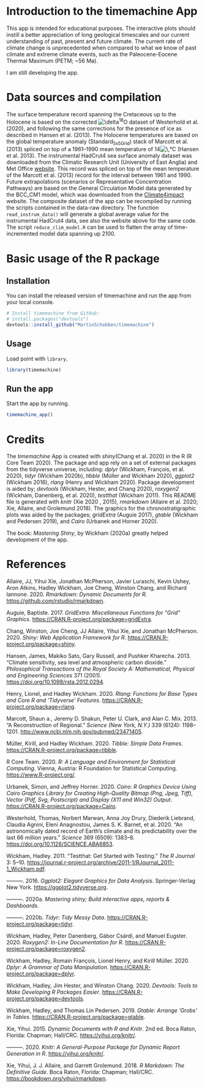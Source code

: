 
<!-- README.md is generated from README.Rmd. Please edit that file -->

# Introduction to the timemachine App

This app is intended for educational purposes. The interactive plots
should instill a better appreciation of long geological timescales and
our current understanding of past, present and future climate. The
current rate of climate change is unprecedented when compared to what we
know of past climate and extreme climate events, such as the
Paleocene-Eocene Thermal Maximum (PETM; \~56 Ma).

I am still developing the app.

# Data sources and compilation

The surface temperature record spanning the Cretaceous up to the
Holocene is based on the corrected
![\\delta](http://chart.apis.google.com/chart?cht=tx&chl=%5Cdelta
"\\delta")<sup>18</sup>O dataset of Westerhold et al. (2020), and
following the same corrections for the presence of ice as described in
Hansen et al. (2013). The Holocene temperatures are based on the global
temperature anomaly (Standard<sub>5x5Grid</sub>) stack of Marcott et al.
(2013) spliced on top of a 1961–1990 mean temperature of
14![\\,](http://chart.apis.google.com/chart?cht=tx&chl=%5C%2C "\\,")°C
(Hansen et al. 2013). The instrumental HadCrut4 sea surface anomaly
dataset was downloaded from the Climatic Research Unit (University of
East Anglia) and Met Office
[website](https://crudata.uea.ac.uk/cru/data/temperature/HadSST3-gl.dat).
This record was spliced on top of the mean temperature of the Marcott et
al. (2013) record for the interval between 1961 and 1990. Future
extrapolations (scenarios or Representative Concentration Pathways) are
based on the General Circulation Model data generated by the BCC\_CM1
model, which was downloaded from the
[Climate4impact](https://climate4impact.eu/) website. The composite
dataset of the app can be recompiled by running the scripts contained in
the data-raw directory. The function `read_instrum_data()` will generate
a global average value for the instrumental HadCrut4 data, see also the
website above for the same code. The script `reduce_clim_model.R` can be
used to flatten the array of time-incremented model data spanning up
2100.

# Basic usage of the R package

## Installation

You can install the released version of timemachine and run the app from
your local console.

``` r
# Install timemachine from GitHub:
# install.packages("devtools")
devtools::install_github("MartinSchobben/timemachine")
```

## Usage

Load point with `library`.

``` r
library(timemachine)
```

## Run the app

Start the app by running.

``` r
timemachine_app()
```

# Credits

The *timemachine* App is created with *shiny*(Chang et al. 2020) in the
R (R Core Team 2020). The package and app rely on a set of external
packages from the tidyverse universe, including: *dplyr* (Wickham,
François, et al. 2020), *tidyr* (Wickham 2020b), *tibble* (Müller and
Wickham 2020), *ggplot2* (Wickham 2016), *rlang* (Henry and Wickham
2020). Package development is aided by; *devtools* (Wickham, Hester, and
Chang 2020), *roxygen2* (Wickham, Danenberg, et al. 2020), *testthat*
(Wickham 2011). This README file is generated with *knitr* (Xie 2020 ,
2015), *rmarkdown* (Allaire et al. 2020; Xie, Allaire, and Grolemund
2018). The graphics for the chronostratigraphic plots was aided by the
packages; *gridExtra* (Auguie 2017), *gtable* (Wickham and Pedersen
2019), and *Cairo* (Urbanek and Horner 2020).

The book: *Mastering Shiny*, by Wickham (2020a) greatly helped
development of the app.

# References

<div id="refs" class="references">

<div id="ref-rmarkdown1">

Allaire, JJ, Yihui Xie, Jonathan McPherson, Javier Luraschi, Kevin
Ushey, Aron Atkins, Hadley Wickham, Joe Cheng, Winston Chang, and
Richard Iannone. 2020. *Rmarkdown: Dynamic Documents for R*.
<https://github.com/rstudio/rmarkdown>.

</div>

<div id="ref-gridExtra">

Auguie, Baptiste. 2017. *GridExtra: Miscellaneous Functions for "Grid"
Graphics*. <https://CRAN.R-project.org/package=gridExtra>.

</div>

<div id="ref-shiny">

Chang, Winston, Joe Cheng, JJ Allaire, Yihui Xie, and Jonathan
McPherson. 2020. *Shiny: Web Application Framework for R*.
<https://CRAN.R-project.org/package=shiny>.

</div>

<div id="ref-Hansen2013">

Hansen, James, Makiko Sato, Gary Russell, and Pushker Kharecha. 2013.
“Climate sensitivity, sea level and atmospheric carbon dioxide.”
*Philosophical Transactions of the Royal Society A: Mathematical,
Physical and Engineering Sciences* 371 (2001).
<https://doi.org/10.1098/rsta.2012.0294>.

</div>

<div id="ref-rlang">

Henry, Lionel, and Hadley Wickham. 2020. *Rlang: Functions for Base
Types and Core R and ’Tidyverse’ Features*.
<https://CRAN.R-project.org/package=rlang>.

</div>

<div id="ref-Marcott2013">

Marcott, Shaun a., Jeremy D. Shakun, Peter U. Clark, and Alan C. Mix.
2013. “A Reconstruction of Regional.” *Science (New York, N.Y.)* 339
(6124): 1198–1201. <http://www.ncbi.nlm.nih.gov/pubmed/23471405>.

</div>

<div id="ref-tibble">

Müller, Kirill, and Hadley Wickham. 2020. *Tibble: Simple Data Frames*.
<https://CRAN.R-project.org/package=tibble>.

</div>

<div id="ref-rversion">

R Core Team. 2020. *R: A Language and Environment for Statistical
Computing*. Vienna, Austria: R Foundation for Statistical Computing.
<https://www.R-project.org/>.

</div>

<div id="ref-Cairo">

Urbanek, Simon, and Jeffrey Horner. 2020. *Cairo: R Graphics Device
Using Cairo Graphics Library for Creating High-Quality Bitmap (Png,
Jpeg, Tiff), Vector (Pdf, Svg, Postscript) and Display (X11 and Win32)
Output*. <https://CRAN.R-project.org/package=Cairo>.

</div>

<div id="ref-Westerhold2020">

Westerhold, Thomas, Norbert Marwan, Anna Joy Drury, Diederik Liebrand,
Claudia Agnini, Eleni Anagnostou, James S. K. Barnet, et al. 2020. “An
astronomically dated record of Earth’s climate and its predictability
over the last 66 million years.” *Science* 369 (6509): 1383–8.
<https://doi.org/10.1126/SCIENCE.ABA6853>.

</div>

<div id="ref-testthat">

Wickham, Hadley. 2011. “Testthat: Get Started with Testing.” *The R
Journal* 3: 5–10.
<https://journal.r-project.org/archive/2011-1/RJournal_2011-1_Wickham.pdf>.

</div>

<div id="ref-ggplot2">

———. 2016. *Ggplot2: Elegant Graphics for Data Analysis*.
Springer-Verlag New York. <https://ggplot2.tidyverse.org>.

</div>

<div id="ref-Wickham2020">

———. 2020a. *Mastering shiny; Build interactive apps, reports &
Dashboards*.

</div>

<div id="ref-tidyr">

———. 2020b. *Tidyr: Tidy Messy Data*.
<https://CRAN.R-project.org/package=tidyr>.

</div>

<div id="ref-roxygen2">

Wickham, Hadley, Peter Danenberg, Gábor Csárdi, and Manuel Eugster.
2020. *Roxygen2: In-Line Documentation for R*.
<https://CRAN.R-project.org/package=roxygen2>.

</div>

<div id="ref-dplyr">

Wickham, Hadley, Romain François, Lionel Henry, and Kirill Müller. 2020.
*Dplyr: A Grammar of Data Manipulation*.
<https://CRAN.R-project.org/package=dplyr>.

</div>

<div id="ref-devtools">

Wickham, Hadley, Jim Hester, and Winston Chang. 2020. *Devtools: Tools
to Make Developing R Packages Easier*.
<https://CRAN.R-project.org/package=devtools>.

</div>

<div id="ref-gtable">

Wickham, Hadley, and Thomas Lin Pedersen. 2019. *Gtable: Arrange ’Grobs’
in Tables*. <https://CRAN.R-project.org/package=gtable>.

</div>

<div id="ref-knitr2">

Xie, Yihui. 2015. *Dynamic Documents with R and Knitr*. 2nd ed. Boca
Raton, Florida: Chapman; Hall/CRC. <https://yihui.org/knitr/>.

</div>

<div id="ref-knitr1">

———. 2020. *Knitr: A General-Purpose Package for Dynamic Report
Generation in R*. <https://yihui.org/knitr/>.

</div>

<div id="ref-rmarkdown2">

Xie, Yihui, J. J. Allaire, and Garrett Grolemund. 2018. *R Markdown: The
Definitive Guide*. Boca Raton, Florida: Chapman; Hall/CRC.
<https://bookdown.org/yihui/rmarkdown>.

</div>

</div>
